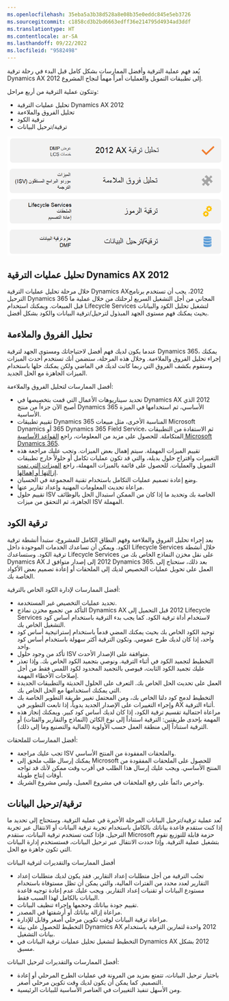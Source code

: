 ```yaml
---
ms.openlocfilehash: 35eba5a3b38d528a8e08b35e0eddc845e5eb3726
ms.sourcegitcommit: c1858cd3b2bd6663edff36e214795d4934ad3ddf
ms.translationtype: HT
ms.contentlocale: ar-SA
ms.lasthandoff: 09/22/2022
ms.locfileid: "9582498"
---
```

يُعد فهم عملية الترقية وأفضل الممارسات بشكل كامل قبل البدء في رحلة ترقية Dynamics AX 2012 إلى تطبيقات التمويل والعمليات أمراً مهماً لنجاح المشروع. 

وتتكون عملية الترقية من أربع مراحل: 

- تحليل عمليات الترقية Dynamics AX ‏2012
- ‏‫تحليل الفروق والملاءمة
- ترقية الكود
- ترقية/ترحيل البيانات

![يسرد الرسم مراحل الترقية الأربعة الموضحة في النص الآتي.](../media/upgrade-process-c.png)

## <a name="dynamics-ax-2012-upgrade-analysis"></a>تحليل عمليات الترقية Dynamics AX ‏2012
خلال مرحلة تحليل عمليات الترقية Dynamics AX‏ 2012، يجب أن تستخدم برنامج الترحيل Dynamics 365 المجاني من أجل التشغيل السريع لرحلتك من خلال عملية ما قبل المبيعات. ويمكنك استخدام Lifecycle Services لتشغيل تحليل الكود والبيانات بحيث يمكنك فهم مستوى الجهد المبذول لترحيل/ترقية البيانات والكود بشكل أفضل. 

## <a name="fit-gap-analysis"></a>‏‫تحليل الفروق والملاءمة
عندما يكون لديك فهم أفضل لاحتياجاتك ومستوى الجهد لترقية Dynamics 365، يمكنك إجراء تحليل الفروق والملاءمة. وخلال هذه المرحلة، ستضمن أنك تستخدم أحدث الميزات وستقوم بكشف الفروق التي ربما كانت لديك في الماضي ولكن يمكنك حلها باستخدام الميزات الجاهزة مع الحل الجديد.

أفضل الممارسات لتحليل الفروق والملاءمة:

- تحديد سيناريوهات الأعمال التي قمت بتخصيصها في Dynamics AX ‏2012 الذي أصبح الآن جزءاً من منتج Dynamics 365 الأساسي، ثم استخدامها في الميزة الأساسية. 
- تقييم تطبيقات Dynamics 365 المناسبة الأخرى، مثل مبيعات Microsoft Dynamics ‏365 أو Dynamics 365 Field Service، ثم الاستفادة من التطبيقات المتكاملة. للحصول على مزيد من المعلومات، راجع [القواعد الأساسية Microsoft Dynamics ‏365](/training/paths/dynamics-365-fundamentals/?azure-portal=true). 
- تقييم الميزات المهملة. سيتم إهمال بعض الميزات. وتجب عليك مراجعة هذه التغييرات واقتراح حلول بديلة، والتي قد تكون عمليات تكامل أو حلولاً خارج تطبيقات التمويل والعمليات. للحصول على قائمة بالميزات المهملة، راجع [الميزات التي تمت إزالتها أو إهمالها](/dynamics365/fin-ops-core/dev-itpro/get-started/removed-deprecated-features-platform-updates/?azure-portal=true).
- وضع إعادة تصميم عمليات التكامل باستخدام تقنية المجموعة في الحسبان. 
- مراعاة تحديث المعلومات المهنية وإعداد تقارير عنها. 
- تقييم حلول ISV الخاصة بك وتحديد ما إذا كان من الممكن استبدال الحل بالوظائف الجاهزة، ثم التحقق من ميزات ISV المهملة. 

## <a name="code-upgrade"></a>ترقية الكود
بعد إجراء تحليل الفروق والملاءمة وفهم النطاق الكامل للمشروع، ستبدأ أنشطة ترقية الكود. ويمكن أن تساعدك الخدمات الموجودة داخل Lifecycle Services خلال أنشطة ترقية الكود. وستساعدك Lifecycle Services على نقل مخزن النماذج الخاص بك من Dynamics AX ‏2012 إلى إصدار متوافق لـ Dynamics 365. بعد ذلك، ستحتاج إلى العمل على تحويل عمليات التخصيص لديك إلى الملحقات أو إعادة تصميم بعض الأكواد الخاصة بك. 

أفضل الممارسات لإدارة الكود الخاص بالترقية:

- تحديد عمليات التخصيص غير المستخدمة. 
- التأكد من تجميع مخزن نماذج Dynamics AX ‏2012 قبل التحميل إلى Lifecycle Services لاستخدام أداة ترقية الكود. كما يجب بدء الترقية باستخدام أساس كود التشغيل الخاص بك. 
- توحيد الكود الخاص بك بحيث يمكنك المضي قدماً باستخدام إستراتيجية أساس كود واحد، إذا كان لديك طرح عمومي. وتكون الترقية أكثر سهولة باستخدام أساس كود واحد. 
- تأكد من وجود حلول ISV متوافقة على الإصدار الأحدث. 
- التخطيط لتجميد الكود في أثناء الترقية. ونوصي بتجميد الكود الخاص بك. وإذا تعذر عليك تجميد الكود الثابت، فيوصى بالتجميد المحدود لكود اللمس فقط من أجل إصلاحات الأخطاء المهمة. 
- العمل على تحديث الحل الخاص بك. التعرف على الحلول الحديثة والتطبيقات الجديدة التي يمكنك استخدامها مع الحل الخاص بك.
- التخطيط لدمج كود دلتا الخاص بك، ومن المحتمل تغيير طريقة التطوير الخاصة بك وإجراء التغييرات على الإصدار الجديد يدوياً، إذا تابعت التطوير في AX أثناء الترقية. 
- مراعاة احتمالية تقسيم ترقية الكود، إذا كان لديك أساس كود كبير. ويمكنك إنجاز هذه المهمة بإحدى طريقتين: الترقية استناداً إلى نوع الكائن (النماذج والتقارير والفئات) أو الترقية استناداً إلى منطقة العمل حسب الأولوية (المالية والتصنيع وما إلى ذلك). 

أفضل الممارسات للملحقات:

- تجب عليك مراجعة ISV والملحقات المفقودة من المنتج الأساسي. 
- يمكنك إرسال طلب ملحق إلى Microsoft للحصول على الملحقات المفقودة من المنتج الأساسي. ويجب عليك إرسال هذا الطلب في أقرب وقت ممكن لأنك قد تواجه أوقات إنتاج طويلة.
- واحرص دائماً على رفع الملحقات في مشروع العميل، وليس مشروع الشريك. 

## <a name="data-upgrademigration"></a>ترقية/ترحيل البيانات
تُعد عملية ترقية/ترحيل البيانات المرحلة الأخيرة في عملية الترقية. وستحتاج إلى تحديد ما إذا كنت ستقدم قاعدة بياناتك بالكامل باستخدام تجربة ترقية البيانات أو الانتقال عبر تجربة الترحيل. فإذا كنت تستخدم ترقية البيانات، ستقدم Microsoft حزمة قابلة للتوزيع تقوم بتشغيل عملية الترقية. وإذا حددت الانتقال عبر ترحيل البيانات، فستستخدم إدارة البيانات التي تكون جاهزة مع الحل.  

أفضل الممارسات والتقديرات لترقية البيانات

- تجنُب الترقية من أجل متطلبات إعداد التقارير. فقد يكون لديك متطلبات إعداد التقارير لعدد محدد من الفترات المالية، والتي يمكن أن تظل مستوفاة باستخدام مستودع البيانات أو تقنيات إعداد التقارير. ويجب عليك عدم إعادة توجيه قاعدة البيانات بالكامل لهذا السبب فقط.
- تقييم جودة بياناتك وحجمها وإجراء تنظيف البيانات. 
- مراعاة إزالة بياناتك أو أرشفتها في المصدر. 
- مراعاة ترقية البيانات لوقت تكوين مرحلي أصغر وقابل للإدارة. 
- التخطيط للحصول على بيئة Dynamics AX ‏2012 واحدة لتمارين الترقية باستخدام بيانات التشغيل. 
- التخطيط لتشغيل تحليل عمليات ترقية البيانات في Dynamics AX ‏2012 بشكل مسبق. 


أفضل الممارسات والتقديرات لترحيل البيانات:

- باختيار ترحيل البيانات، تتمتع بمزيد من المرونة في عمليات الطرح المرحلي أو إعادة التصميم. كما يمكن أن يكون لديك وقت تكوين مرحلي أصغر. 
- ومن الأسهل تنفيذ التغييرات في العناصر الأساسية للبيانات الرئيسية. 
